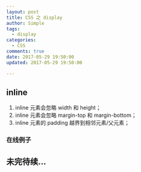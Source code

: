 ```yaml
---
layout: post
title: CSS 之 display
author: Simple
tags:
  - display
categories:
  - CSS
comments: true
date: 2017-05-29 19:50:00
updated: 2017-05-29 19:50:00

---
```


## inline

1. inline 元素会忽略 width 和 height；
2. inline 元素会忽略 margin-top 和 margin-bottom；
3. inline 元素的 padding 越界到相邻元素/父元素；

<!-- more -->

### 在线例子

<script async src="//jsfiddle.net/singple/v2k5qj3t/7/embed/html,css,result/"></script>


## 未完待续...

